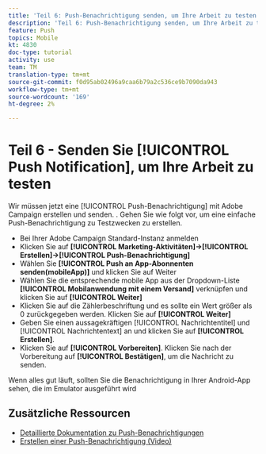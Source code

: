 ```yaml
---
title: 'Teil 6: Push-Benachrichtigung senden, um Ihre Arbeit zu testen'
description: 'Teil 6: Push-Benachrichtigung senden, um Ihre Arbeit zu testen'
feature: Push
topics: Mobile
kt: 4830
doc-type: tutorial
activity: use
team: TM
translation-type: tm+mt
source-git-commit: f0d95ab02496a9caa6b79a2c536ce9b7090da943
workflow-type: tm+mt
source-wordcount: '169'
ht-degree: 2%

---
```



# Teil 6 - Senden Sie [!UICONTROL Push Notification], um Ihre Arbeit zu testen

Wir müssen jetzt eine [!UICONTROL Push-Benachrichtigung] mit Adobe Campaign erstellen und senden. . Gehen Sie wie folgt vor, um eine einfache Push-Benachrichtigung zu Testzwecken zu erstellen.

* Bei Ihrer Adobe Campaign Standard-Instanz anmelden
* Klicken Sie auf **[!UICONTROL Marketing-Aktivitäten]->[!UICONTROL Erstellen]->[!UICONTROL Push-Benachrichtigung]**
* Wählen Sie **[!UICONTROL Push an App-Abonnenten senden(mobileApp)]** und klicken Sie auf Weiter
* Wählen Sie die entsprechende mobile App aus der Dropdown-Liste **[!UICONTROL Mobilanwendung mit einem Versand]** verknüpfen und klicken Sie auf **[!UICONTROL Weiter]**
* Klicken Sie auf die Zählerbeschriftung und es sollte ein Wert größer als 0 zurückgegeben werden. Klicken Sie auf **[!UICONTROL Weiter]**
* Geben Sie einen aussagekräftigen [!UICONTROL Nachrichtentitel] und [!UICONTROL Nachrichtentext] an und klicken Sie auf **[!UICONTROL Erstellen]**.
* Klicken Sie auf **[!UICONTROL Vorbereiten]**. Klicken Sie nach der Vorbereitung auf **[!UICONTROL Bestätigen]**, um die Nachricht zu senden.

Wenn alles gut läuft, sollten Sie die Benachrichtigung in Ihrer Android-App sehen, die im Emulator ausgeführt wird

## Zusätzliche Ressourcen

* [Detaillierte Dokumentation zu Push-Benachrichtigungen](https://docs.adobe.com/content/help/en/campaign-standard/using/communication-channels/push-notifications/about-push-notifications.html)
* [Erstellen einer Push-Benachrichtigung (Video)](/help/communication-channels/mobile/push-notifications/creating-a-push-notification.md)
